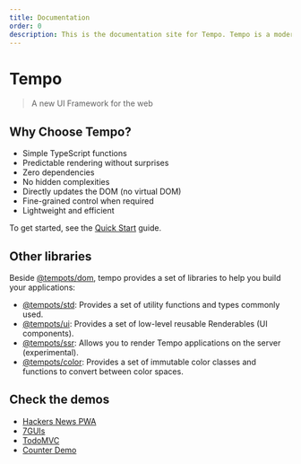 ```yaml
---
title: Documentation
order: 0
description: This is the documentation site for Tempo. Tempo is a modern, open-source, and fast web framework written in TypeScript.
---
```

# Tempo

> A new UI Framework for the web

## Why Choose Tempo?

- Simple TypeScript functions
- Predictable rendering without surprises
- Zero dependencies
- No hidden complexities
- Directly updates the DOM (no virtual DOM)
- Fine-grained control when required
- Lightweight and efficient

To get started, see the [Quick Start](/page/quick-start.html) guide.

## Other libraries

Beside [@tempots/dom](/library/tempots-dom.html), tempo provides a set of libraries to help you build your applications:

- [@tempots/std](/library/tempots-std.html): Provides a set of utility functions and types commonly used.
- [@tempots/ui](/library/tempots-ui.html): Provides a set of low-level reusable Renderables (UI components).
- [@tempots/ssr](/library/tempots-ssr.html): Allows you to render Tempo applications on the server (experimental).
- [@tempots/color](/library/tempots-color.html): Provides a set of immutable color classes and functions to convert between color spaces.

## Check the demos

- [Hackers News PWA](/demo/hnpwa.html)
- [7GUIs](/demo/7guis.html)
- [TodoMVC](/demo/todomvc.html)
- [Counter Demo](/demo/counter.html)
